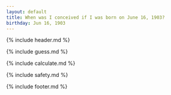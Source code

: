 ```yaml
---
layout: default
title: When was I conceived if I was born on June 16, 1903?
birthday: Jun 16, 1903
---
```


{% include header.md %}

{% include guess.md %}

{% include calculate.md %}

{% include safety.md %}

{% include footer.md %}



